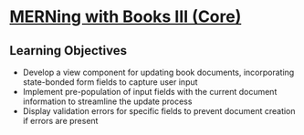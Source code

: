 # [MERNing with Books III (Core)](https://login.codingdojo.com/m/754/16742/124770)

## Learning Objectives

- Develop a view component for updating book documents, incorporating state-bonded form fields to capture user input
- Implement pre-population of input fields with the current document information to streamline the update process
- Display validation errors for specific fields to prevent document creation if errors are present